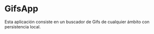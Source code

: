 # GifsApp

Esta aplicación consiste en un buscador de Gifs de cualquier ámbito con persistencia local.
